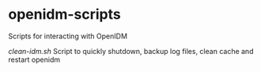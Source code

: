 # openidm-scripts
Scripts for interacting with OpenIDM

*clean-idm.sh*
Script to quickly shutdown, backup log files, clean cache and restart openidm
